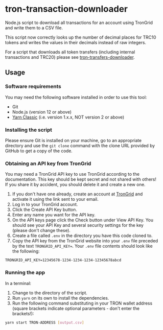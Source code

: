 # tron-transaction-downloader

Node.js script to download all transactions for an account using TronGrid and write them to a CSV file.

This script now correctly looks up the number of decimal places for TRC10 tokens and writes the values in their decimals instead of raw integers.

For a script that downloads all token transfers (including internal transactions and TRC20) please see [tron-transfers-downloader](https://github.com/ColonelJ/tron-transfers-downloader).

## Usage

### Software requirements

You may need the following software installed in order to use this tool:

- Git
- Node.js (version 12 or above)
- [Yarn Classic](https://classic.yarnpkg.com/en/docs/install) (i.e. version 1.x.x, NOT version 2 or above)

### Installing the script

Please ensure Git is installed on your machine, go to an appropriate directory and use the `git clone` command with the clone URL provided by GitHub to get a copy of the code.

### Obtaining an API key from TronGrid

You may need a TronGrid API key to use TronGrid according to the documentation.  This key should be kept secret and not shared with others!  If you share it by accident, you should delete it and create a new one.

1. If you don't have one already, create an account at [TronGrid](https://www.trongrid.io/) and activate it using the link sent to your email.
2. Log in to your TronGrid account.
3. Click the Create API Key button.
4. Enter any name you want for the API key.
5. On the API keys page click the Check button under View API Key.  You should see your API Key and several security settings for the key (please don't change these).
6. Create a file called `.env` in the directory you have this code cloned to.
7. Copy the API key from the TronGrid website into your `.env` file preceded by the text `TRONGRID_API_KEY=`.  Your `.env` file contents should look like the following:

```
TRONGRID_API_KEY=12345678-1234-1234-1234-12345678abcd
```

### Running the app

In a terminal:

1. Change to the directory of the script.
2. Run `yarn` on its own to install the dependencies.
3. Run the following command substituting in your TRON wallet address (square brackets indicate optional parameters - don't enter the brackets!):

```bash
yarn start TRON-ADDRESS [output.csv]
```
